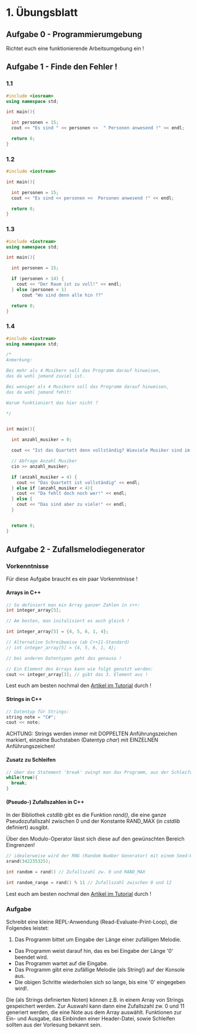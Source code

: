 # 1. Übungsblatt
## Aufgabe 0 - Programmierumgebung
Richtet euch eine funktionierende Arbeitsumgebung ein !

## Aufgabe 1 - Finde den Fehler !
### 1.1
```c++
#include <iosream>
using namespace std;

int main(){

  int personen = 15;
  cout << "Es sind " << personen <<  " Personen anwesend !" << endl;

  return 0;
}
```

### 1.2
```c++
#include <iostream>

int main(){

  int personen = 15;
  cout << "Es sind << personen <<  Personen anwesend !" << endl;

  return 0;
}
```

### 1.3
```c++
#include <iostream>
using namespace std;

int main(){

  int personen = 15;

  if (personen > 14) {
    cout << "Der Raum ist zu voll!" << endl;
  } else (personen < 1)
      cout "Wo sind denn alle hin ??"

  return 0;
}
```

### 1.4
```c++
#include <iostream>
using namespace std;

/*
Anmerkung:

Bei mehr als 4 Musikern soll das Programm darauf hinweisen,
das da wohl jemand zuviel ist.

Bei weniger als 4 Musikern soll das Programm darauf hinweisen,
das da wohl jemand fehlt!

Warum funktioniert das hier nicht ?

*/


int main(){

  int anzahl_musiker = 0;

  cout << "Ist das Quartett denn vollständig? Wieviele Musiker sind im Raum?";

  // Abfrage Anzahl Musiker
  cin >> anzahl_musiker;

  if (anzahl_musiker = 4) {
    cout << "Das Quartett ist vollständig" << endl;
  } else if (anzahl_musiker < 4){
    cout << "Da fehlt doch noch wer!" << endl;
  } else {
    cout << "Das sind aber zu viele!" << endl;
  }


  return 0;
}
```

## Aufgabe 2 - Zufallsmelodiegenerator
### Vorkenntnisse
Für diese Aufgabe braucht es ein paar Vorkenntnisse !
#### Arrays in C++
```c++
// So definiert man ein Array ganzer Zahlen in c++:
int integer_array[5];

// Am besten, man initalisiert es auch gleich !

int integer_array[5] = {4, 5, 6, 1, 4};

// Alternative Schreibweise (ab C++11-Standard)
// int integer_array[5] = {4, 5, 6, 1, 4};

// bei anderen Datentypen geht das genauso !

// Ein Element des Arrays kann wie folgt genutzt werden:
cout << integer_array[3]; // gibt das 3. Element aus !
```
Lest euch am besten nochmal den [Artikel im Tutorial](http://www.cplusplus.com/doc/tutorial/arrays/) durch !

#### Strings in C++
```c++
// Datentyp für Strings:
string note = "C#";
cout << note;
```
ACHTUNG: Strings werden immer mit DOPPELTEN Anführungszeichen markiert,
einzelne Buchstaben (Datentyp *char*) mit EINZELNEN Anführungszeichen!

#### Zusatz zu Schleifen
```c++
// über das Statement 'break' zwingt man das Programm, aus der Schleife zu springen
while(true){
  break;
}
```

#### (Pseudo-) Zufallszahlen in C++
In der Bibliothek *cstdlib* gibt es die Funktion *rand()*, die eine ganze
Pseudozufallszahl zwischen 0 und der Konstante RAND_MAX (in *cstdlib* definiert) ausgibt.

Über den Modulo-Operator lässt sich diese auf den gewünschten Bereich Eingrenzen!
```c++
// idealerweise wird der RNG (Random Number Generator) mit einem Seed-Wert initialisiert !
srand(342235325);

int random = rand() // Zufallszahl zw. 0 und RAND_MAX

int random_range = rand() % 11 // Zufallszahl zwischen 0 und 12
```
Lest euch am besten nochmal den [Artikel im Tutorial](http://www.cplusplus.com/reference/cstdlib/rand/) durch !

### Aufgabe
Schreibt eine kleine REPL-Anwendung (Read-Evaluate-Print-Loop), die Folgendes leistet:

1. Das Programm bittet um Eingabe der Länge einer zufälligen Melodie.
* Das Programm weist darauf hin, das es bei Eingabe der Länge '0' beendet wird.
* Das Programm wartet auf die Eingabe.
* Das Programm gibt eine zufällige Melodie (als String!) auf der Konsole aus.
* Die obigen Schritte wiederholen sich so lange, bis eine '0' eingegeben wird!.

Die (als Strings definierten Noten) können z.B. in einem Array von Strings gespeichert werden.
Zur Auswahl kann dann eine Zufallszahl zw. 0 und 11 generiert werden, die eine Note aus dem Array auswählt.
Funktionen zur Ein- und Ausgabe, das Einbinden einer Header-Datei, sowie Schleifen sollten aus der Vorlesung
bekannt sein.
